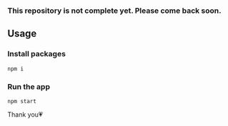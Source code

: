  ### **This repository is not complete yet. Please come back soon**.


## Usage
### Install packages
```console
npm i
```
### Run the app
```console
npm start
```
Thank you💗
